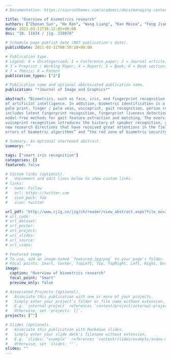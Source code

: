 ```yaml
---
# Documentation: https://sourcethemes.com/academic/docs/managing-content/

title: "Overview of biometrics research"
authors: ["Zhenan Sun", "He Ran", "Wang Liang", "Kan Meina", "Feng Jianjiang", "Zheng Fang", "Zheng Weishi", "Zuo Wangmeng", "Kang Wenxiong", "Deng Weihong", "Zhang Jie", "Han Hu",  "Shan Shiguang", "Wang Yunlong", "Ru Yiwei", "Zhu Yuhao", "Liu Yunfan", "He Yong"]
date: 2021-03-11T16:12:05+08:00
doi: "10. 11834 / jig. 210078"

# Schedule page publish date (NOT publication's date).
publishDate: 2021-03-11T08:58:18+00:00

# Publication type.
# Legend: 0 = Uncategorized; 1 = Conference paper; 2 = Journal article;
# 3 = Preprint / Working Paper; 4 = Report; 5 = Book; 6 = Book section;
# 7 = Thesis; 8 = Patent
publication_types: ["2"]

# Publication name and optional abbreviated publication name.
publication: "*Journal of Image and Graphics*"

abstract: "Biometrics, such as face, iris, and fingerprint recognition, have become digital identity proof for people to enter the “Internet of Everything” . For example, one may be asked to present the biometric identifier for unlocking mobile, passing access control at airports, rail stations, and paying at supermarkets or restaurants. Biometric recognition empowers a machine to automatically detect, capture, process, analyze, and recognize digital physiological or behavioral signals with advanced intelligence. Thus, biometrics requires interdisciplinary research of science and technology involving optical engineering, mechanical engineering, electronic engineering, machine learning, pattern recognition, computer vision, digital image processing, signal analysis, cognitive science, neuroscience, human-computer interaction, and information security. Biometrics is a typical and complex pattern recognition problem, which is a frontier research direction
of artificial intelligence. In addition, biometric identification is a key development area of Chinese strategies, such as the Development Plan on the New Generation of Artificial Intelligence and the “Internet Plus” Action Plan. The development of biometric identification involves public interest, privacy, ethics, and law issues; thus, it has also attracted widespread attention from the society. This article systematically reviews the development status, emerging directions, existing problems, and feasible ideas of biometrics and comprehensively summarizes the research progress of face, iris, fingerprint,
palm print, finger / palm vein, voiceprint, gait recognition, person reidentification, and multimodal biometric fusion. The overview of face recognition includes face detection, facial landmark localization, 2D face feature extraction and recognition, 3D face feature extraction and recognition, facial liveness detection, and face video based biological signal measurement. The overview of iris recognition includes iris image acquisition, iris segmentation and localization, iris liveness detection, iris image quality assessment, iris feature extraction, heterogeneous iris recognition, fusion of iris and other modalities, security problems of iris biometrics, and future trends of iris recognition. The overview of fingerprint recognition
includes latent fingerprint recognition, fingerprint liveness detection, distorted fingerprint recognition, 3D fingerprint capturing, and challenges and trends of fingerprint biometrics. The overview of palm print recognition mainly introduces databases, feature models, matching strategies, and open problems of palm print biometrics. The overview of vein biometrics introduces main datasets and algorithms for finger vein, dorsal hand vein, and palm vein, and then points out the remaining unsolved problems and development trend of vein recognition. The overview of gait recognition introduces model-based and
model-free methods for gait feature extraction and matching. The overview of person reidentification introduces research progress of new methods under supervised, unsupervised and weakly supervised conditions, gait database virtualization, generative gait models, and new problems, such as clothes changing, black clothes, and partial occlusions. The overview of
voiceprint recognition introduces the history of speaker recognition, robustness of voiceprint, spoofing attacks, and antispoofing methods. The overview of multibiometrics introduces image-level, feature-level, score-level, and decision-level information fusion methods and deep learning based fusion approaches. Taking face as the exemplar biometric modality,
new research directions that have received great attentions in the field of biometric recognition in recent years, i. e. , adversarial attack and defense as well as Deepfake and anti-Deepfake, are also introduced. Finally, we analyze and summarize the three major challenges in the field of biometric recognition——— “ the blind spot of biometric sensors”, “ the decision
errors of biometric algorithms” and “the red zone of biometric security” . Therefore, the sensing, cognition, and security mechanisms of biometrics are necessary to achieve a fundamental breakthrough in the academic research and technologies applications of biometrics in complex scenarios to address the shortcomings of the existing biometric technologies and to move towards the overall goal of developing a new generation of “ perceptible, “ robust”, and “ trustworthy” biometric identification technology."

# Summary. An optional shortened abstract.
summary: ""

tags: ["smart iris recognition"]
categories: []
featured: false

# Custom links (optional).
#   Uncomment and edit lines below to show custom links.
# links:
# - name: Follow
#   url: https://twitter.com
#   icon_pack: fab
#   icon: twitter

url_pdf: "http://www.cjig.cn/jig/ch/reader/view_abstract.aspx?file_no=20210605&flag=1"
# url_code:
# url_dataset:
# url_poster:
# url_project:
# url_slides:
# url_source:
# url_video:

# Featured image
# To use, add an image named `featured.jpg/png` to your page's folder. 
# Focal points: Smart, Center, TopLeft, Top, TopRight, Left, Right, BottomLeft, Bottom, BottomRight.
image:
  caption: "Overview of biometrics research"
  focal_point: "Smart"
  preview_only: false

# Associated Projects (optional).
#   Associate this publication with one or more of your projects.
#   Simply enter your project's folder or file name without extension.
#   E.g. `internal-project` references `content/project/internal-project/index.md`.
#   Otherwise, set `projects: []`.
projects: [""]

# Slides (optional).
#   Associate this publication with Markdown slides.
#   Simply enter your slide deck's filename without extension.
#   E.g. `slides: "example"` references `content/slides/example/index.md`.
#   Otherwise, set `slides: ""`.
slides: ""
---
```

